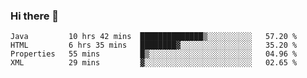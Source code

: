 ### Hi there 👋

<!--START_SECTION:waka-->

```text
Java         10 hrs 42 mins  ██████████████▒░░░░░░░░░░   57.20 %
HTML         6 hrs 35 mins   ████████▓░░░░░░░░░░░░░░░░   35.20 %
Properties   55 mins         █▒░░░░░░░░░░░░░░░░░░░░░░░   04.96 %
XML          29 mins         ▓░░░░░░░░░░░░░░░░░░░░░░░░   02.65 %
```

<!--END_SECTION:waka-->


<!--
**AnkelMauCastillo/AnkelMauCastillo** is a ✨ _special_ ✨ repository because its `README.md` (this file) appears on your GitHub profile.

Here are some ideas to get you started:

- 🔭 I’m currently working on ...
- 🌱 I’m currently learning ...
- 👯 I’m looking to collaborate on ...
- 🤔 I’m looking for help with ...
- 💬 Ask me about ...
- 📫 How to reach me: ...
- 😄 Pronouns: ...
- ⚡ Fun fact: ...
-->
